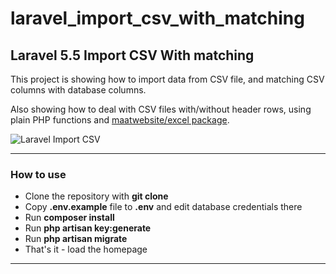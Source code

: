 # laravel_import_csv_with_matching


## Laravel 5.5 Import CSV With matching

This project is showing how to import data from CSV file, and matching CSV columns with database columns.

Also showing how to deal with CSV files with/without header rows, using plain PHP functions and [maatwebsite/excel package](https://github.com/Maatwebsite/Laravel-Excel).

![Laravel Import CSV](https://www.dropbox.com/s/rm4adk6lo2qijrw/field_mapping.png?dl=0)

---

### How to use

- Clone the repository with __git clone__
- Copy __.env.example__ file to __.env__ and edit database credentials there
- Run __composer install__
- Run __php artisan key:generate__
- Run __php artisan migrate__
- That's it - load the homepage

---
